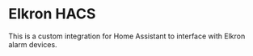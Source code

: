 # Elkron HACS

This is a custom integration for Home Assistant to interface with Elkron alarm devices.
